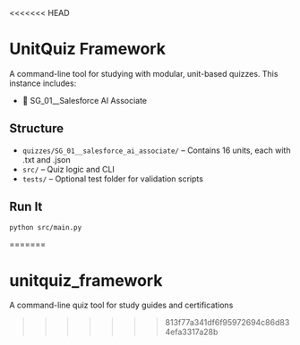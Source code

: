 <<<<<<< HEAD
# UnitQuiz Framework

A command-line tool for studying with modular, unit-based quizzes. This instance includes:
- 📘 SG_01__Salesforce AI Associate

## Structure

- `quizzes/SG_01__salesforce_ai_associate/` – Contains 16 units, each with .txt and .json
- `src/` – Quiz logic and CLI
- `tests/` – Optional test folder for validation scripts

## Run It

```bash
python src/main.py
```
=======
# unitquiz_framework
A command-line quiz tool for study guides and certifications
>>>>>>> 813f77a341df6f95972694c86d834efa3317a28b
